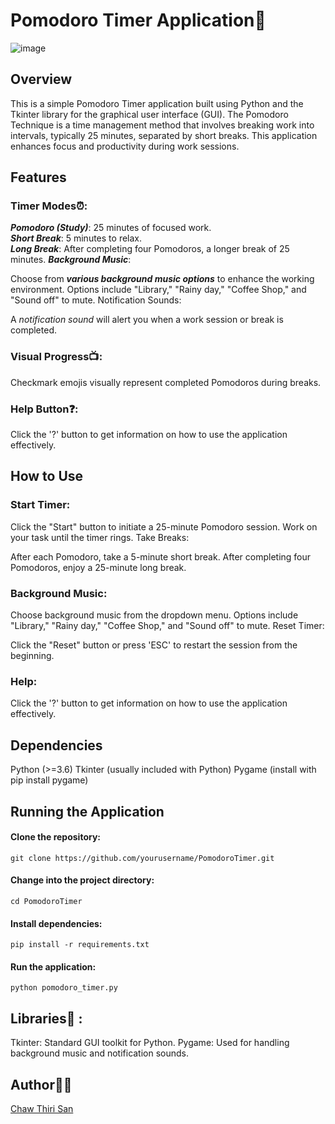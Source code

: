 # Pomodoro Timer Application🍅
![image](https://github.com/chaw-thiri/Pomodoro-timer/assets/113085742/a306ed21-8959-4e6c-b517-6ddbb3e7ea01)

## Overview
This is a simple Pomodoro Timer application built using Python and the Tkinter library for the graphical user interface (GUI). The Pomodoro Technique is a time management method that involves breaking work into intervals, typically 25 minutes, separated by short breaks. This application enhances focus and productivity during work sessions.

## Features
### Timer Modes⏰:

_**Pomodoro (Study)**_: 25 minutes of focused work.    
_**Short Break**_: 5 minutes to relax.    
_**Long Break**_: After completing four Pomodoros, a longer break of 25 minutes.
_**Background Music**_:

Choose from **_various background music options_** to enhance the working environment.
Options include "Library," "Rainy day," "Coffee Shop," and "Sound off" to mute.
Notification Sounds:

A _notification sound_ will alert you when a work session or break is completed.
### Visual Progress📺:

Checkmark emojis visually represent completed Pomodoros during breaks.
### Help Button❓:

Click the '?' button to get information on how to use the application effectively.
## How to Use
### Start Timer:

Click the "Start" button to initiate a 25-minute Pomodoro session.
Work on your task until the timer rings.
Take Breaks:

After each Pomodoro, take a 5-minute short break.
After completing four Pomodoros, enjoy a 25-minute long break.
### Background Music:

Choose background music from the dropdown menu.
Options include "Library," "Rainy day," "Coffee Shop," and "Sound off" to mute.
Reset Timer:

Click the "Reset" button or press 'ESC' to restart the session from the beginning.
### Help:

Click the '?' button to get information on how to use the application effectively.
## Dependencies
Python (>=3.6)
Tkinter (usually included with Python)
Pygame (install with pip install pygame)
## Running the Application
#### Clone the repository:

`git clone https://github.com/yourusername/PomodoroTimer.git`
#### Change into the project directory:
`cd PomodoroTimer`
#### Install dependencies:
`pip install -r requirements.txt`
#### Run the application:


`python pomodoro_timer.py`
## Libraries🧾 : 
Tkinter: Standard GUI toolkit for Python.
Pygame: Used for handling background music and notification sounds.
## Author👩‍💻
[Chaw Thiri San](https://chaw.compare/)

